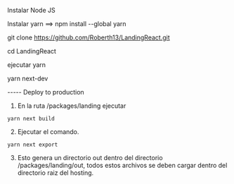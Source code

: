 Instalar Node JS

Instalar yarn ==> npm install --global yarn

git clone https://github.com/Roberth13/LandingReact.git

cd LandingReact

ejecutar yarn

yarn next-dev


----- Deploy to production

1. En la ruta /packages/landing ejecutar

<code>yarn next build</code>

2. Ejecutar el comando.

<code>yarn next export</code>

3. Esto genera un directorio out dentro del directorio /packages/landing/out, todos estos archivos se deben cargar dentro del directorio raiz del hosting.